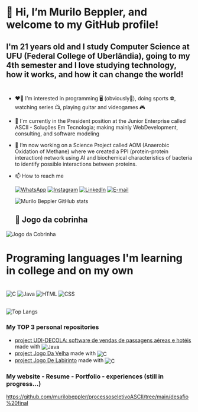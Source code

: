  # 👋 Hi, I’m Murilo Beppler, and welcome to my GitHub profile!
   ## I'm 21 years old and I study Computer Science at UFU (Federal College of Uberlândia), going to my 4th semester and I love studying technology, how it works, and how it can change the world!  <br/><br/>
 
- ❤️‍🔥 I’m interested in programming 🖥️ (obviously🤣),  doing sports ⚽, watching series 📺,  playing guitar and videogames 🎮
  
- 👔 I´m currently in the President position at the Junior Enterprise called ASCII - Soluções Em Tecnologia; making mainly WebDevelopment, consulting, and software modeling
  
- 🔬 I’m now working on a Science Project called AOM (Anaerobic Oxidation of Methane) where we created a PPI (protein-protein interaction) network using AI and biochemical characteristics of bacteria to identify possible interactions between proteins.

- 📫 How to reach me
  
  [![WhatsApp](https://img.shields.io/badge/WhatsApp-25D366?style=for-the-badge&logo=whatsapp&logoColor=white)](https://wa.me/5511971669926)
 [![Instagram](https://img.shields.io/badge/Instagram-E4405F?style=for-the-badge&logo=instagram&logoColor=white)](https://www.instagram.com/lilobeppler/)
 [![Linkedln](https://img.shields.io/badge/LinkedIn-0077B5?style=for-the-badge&logo=linkedin&logoColor=white)](www.linkedin.com/in/murilobeppler)
 [![E-mail](https://img.shields.io/badge/Microsoft_Outlook-0078D4?style=for-the-badge&logo=microsoft-outlook&logoColor=white)](mailto:murilobeppler@hotmail.com?subject=Vim%20do%20github%20e%20queria%20entrar%20em%20contato)


  ![Murilo Beppler GitHub stats](https://github-readme-stats.vercel.app/api?username=murilobeppler&show_icons=true&theme=radical)

  ## 🐍 Jogo da cobrinha
![Jogo da Cobrinha](https://github.com/murilobeppler/snk/raw/main/dist/docker/github-contribution-grid-snake.gif)


 
# Programing languages I'm learning in college and on my own
<div style="display:inline_block"><br/><img align="center" alt="C" src="https://img.shields.io/badge/C-00599C?style=for-the-badge&logo=c&logoColor=white"/>

<img align="center" alt="Java" src="https://img.shields.io/badge/Java-ED8B00?style=for-the-badge&logo=openjdk&logoColor=white"/>

<img align="center" alt="HTML" src="https://img.shields.io/badge/HTML-239120?style=for-the-badge&logo=html5&logoColor=white"/>

<img align="center" alt="CSS" src="https://img.shields.io/badge/CSS-239120?&style=for-the-badge&logo=css3&logoColor=white"/>

</div> <br/>

![Top Langs](https://github-readme-stats.vercel.app/api/top-langs/?username=murilobeppler&layout=compact)

### My TOP 3 personal repositories 

- [project UDI-DECOLA: software de vendas de passagens aéreas e hotéis](https://github.com/murilobeppler/UDI-Decola) made with <img align="center" alt="Java" src="https://img.shields.io/badge/Java-ED8B00?style=for-the-badge&logo=openjdk&logoColor=white"/> 
- [project Jogo Da Velha](https://github.com/murilobeppler/jogo-da-velha) made with <img align="center" alt="C" src="https://img.shields.io/badge/C-00599C?style=for-the-badge&logo=c&logoColor=white"/> 
- [project Jogo De Labirinto](https://github.com/murilobeppler/projeto-labirinto) made with <img align="center" alt="C" src="https://img.shields.io/badge/C-00599C?style=for-the-badge&logo=c&logoColor=white"/>

### My website - Resume - Portfolio - experiences (still in progress...)
https://github.com/murilobeppler/processoseletivoASCII/tree/main/desafio%20final


  
